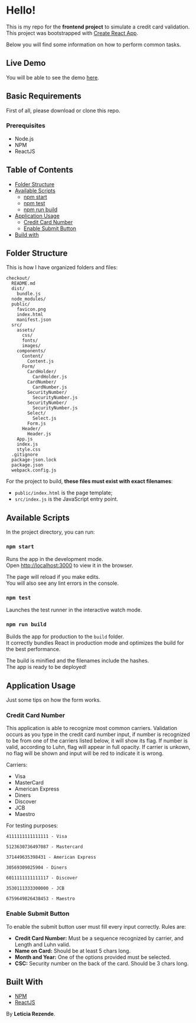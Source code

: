 # Hello!

This is my repo for the **frontend project** to simulate a credit card validation. This project was bootstrapped with [Create React App](https://github.com/facebookincubator/create-react-app).

Below you will find some information on how to perform common tasks.<br>

## Live Demo

You will be able to see the demo [here](https://leticiarezende.com/symbio).

## Basic Requirements

First of all, please download or clone this repo.

### Prerequisites
- Node.js
- NPM
- ReactJS

## Table of Contents

- [Folder Structure](#folder-structure)
- [Available Scripts](#available-scripts)
  - [npm start](#npm-start)
  - [npm test](#npm-test)
  - [npm run build](#npm-run-build)
- [Application Usage](#application-usage)
  - [Credit Card Number](#credit-card-number)
  - [Enable Submit Button](#enable-submit-button)
- [Build with](#build-with)


## Folder Structure

This is how I have organized folders and files:

```
checkout/
  README.md
  dist/
    bundle.js
  node_modules/
  public/
    favicon.png
    index.html
    manifest.json
  src/
    assets/
      css/
      fonts/
      images/
    components/
      Content/
        Content.js
      Form/
        CardHolder/
          CardHolder.js
        CardNumber/
          CardNumber.js
        SecurityNumber/
          SecurityNumber.js
        SecurityNumber/
          SecurityNumber.js
        Select/
          Select.js
        Form.js
      Header/
        Header.js
    App.js
    index.js
    style.css
  .gitignore
  package-json.lock
  package.json
  webpack.config.js
```

For the project to build, **these files must exist with exact filenames**:

* `public/index.html` is the page template;
* `src/index.js` is the JavaScript entry point.


## Available Scripts

In the project directory, you can run:

### `npm start`

Runs the app in the development mode.<br>
Open [http://localhost:3000](http://localhost:3000) to view it in the browser.

The page will reload if you make edits.<br>
You will also see any lint errors in the console.

### `npm test`

Launches the test runner in the interactive watch mode.<br>

### `npm run build`

Builds the app for production to the `build` folder.<br>
It correctly bundles React in production mode and optimizes the build for the best performance.

The build is minified and the filenames include the hashes.<br>
The app is ready to be deployed!

## Application Usage

Just some tips on how the form works.

### Credit Card Number

This application is able to recognize most common carriers. Validation occurs as you type in the credit card number input, if number is recognized to be from one of the carriers listed below, it will show its flag. If number is valid, according to Luhn, flag will appear in full opacity. If carrier is unkown, no flag will be shown and input will be red to indicate it is wrong.

Carriers:
* Visa
* MasterCard
* American Express
* Diners
* Discover
* JCB
* Maestro

For testing purposes:
```
4111111111111111 - Visa
```
```
5123630736497087 - Mastercard
```
```
371449635398431 - American Express
```
```
30569309025904 - Diners
```
```
6011111111111117 - Discover
```
```
3530111333300000 - JCB
```
```
6759649826438453 - Maestro
```


### Enable Submit Button

To enable the submit button user must fill every input correctly. Rules are:

* **Credit Card Number:** Must be a sequence recognized by carrier, and Length and Luhn valid.
* **Name on Card:** Should be at least 5 chars long.
* **Month and Year:** One of the options provided must be selected.
* **CSC:** Security number on the back of the card. Should be 3 chars long.


## Built With

* [NPM](https://npmjs.com/en/) 
* [ReactJS](https://reactjs.org/)

By **Leticia Rezende**.








